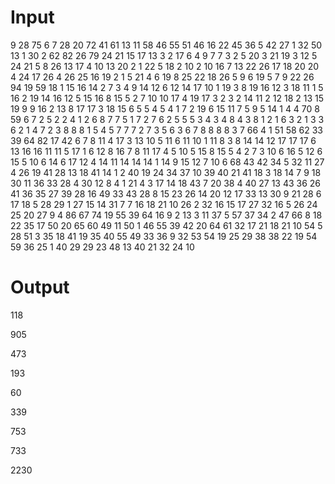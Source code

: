 # Input

9
28 75 6
7 28 20 72 41 61 13 11 58 46 55 51 46 16 22 45 36 5 42 27 1 32 50 13 1 30 2 62 
82 26 79
24 21 15 17 13 3 2 17 6 4 9 7 7 3 2 5 20 3 21 19 3 12 5 24 21 5 8 26 13 17 4 10 13 20 2 1 22 5 18 2 10 2 10 16 7 13 22 26 17 18 20 20 4 24 17 26 4 26 25 16 19 2 1 5 21 4 6 19 8 25 22 18 26 5 9 6 19 5 7 9 22 26 
94 19 59
18 1 15 16 14 2 7 3 4 9 14 12 6 12 14 17 10 1 19 3 8 19 16 12 3 18 11 1 5 16 2 19 14 16 12 5 15 16 8 15 5 2 7 10 10 17 4 19 17 3 2 3 2 14 11 2 12 18 2 13 15 19 9 9 16 2 13 8 17 17 3 18 15 6 5 5 4 5 4 1 7 2 19 6 15 11 7 5 9 5 14 1 4 4 
70 8 59
6 7 2 5 2 2 4 1 2 6 8 7 7 5 1 7 2 7 6 2 5 5 5 3 4 3 4 8 4 3 8 1 2 1 6 3 2 1 3 3 6 2 1 4 7 2 3 8 8 8 1 5 4 5 7 7 7 2 7 3 5 6 3 6 7 8 8 8 8 3 
7 66 4
1 51 58 62 33 39 64 
82 17 42
6 7 8 11 4 17 3 13 10 5 11 6 11 10 1 11 8 3 8 14 14 12 17 17 17 6 13 16 16 11 11 5 17 1 6 12 8 16 7 8 11 17 4 5 10 5 15 8 15 5 4 2 7 3 10 6 16 5 12 6 15 5 10 6 14 6 17 12 4 14 11 14 14 14 1 14 9 15 12 7 10 6 
68 43 42
34 5 32 11 27 4 26 19 41 28 13 18 41 14 1 2 40 19 24 34 37 10 39 40 21 41 18 3 18 14 7 9 18 30 11 36 33 28 4 30 12 8 4 1 21 4 3 17 14 18 43 7 20 38 4 40 27 13 43 36 26 41 36 35 27 39 28 16 
49 33 43
28 8 15 23 26 14 20 12 17 33 13 30 9 21 28 6 17 18 5 28 29 1 27 15 14 31 7 7 16 18 21 10 26 2 32 16 15 17 27 32 16 5 26 24 25 20 27 9 4 
86 67 74
19 55 39 64 16 9 2 13 3 11 37 5 57 37 34 2 47 66 8 18 22 35 17 50 20 65 60 49 11 50 1 46 55 39 42 20 64 61 32 17 21 18 21 10 54 5 28 51 3 35 18 41 19 35 40 55 49 33 36 9 32 53 54 19 25 29 38 38 22 19 54 59 36 25 1 40 29 29 23 48 13 40 21 32 24 10

# Output

118

905

473

193

60

339

753

733

2230
